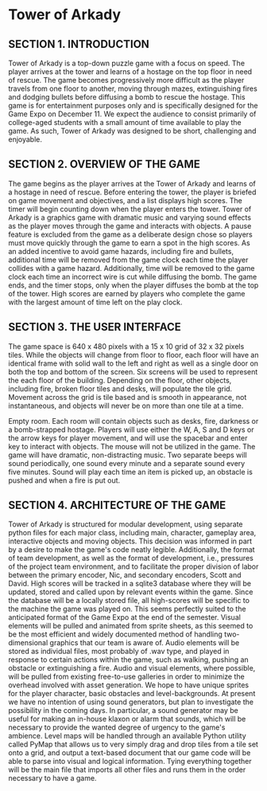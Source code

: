 # Tower of Arkady


## SECTION 1. INTRODUCTION

Tower of Arkady is a top-down puzzle game with a focus on speed. The player arrives at the tower and learns of a hostage on the top floor in need of rescue. The game becomes progressively more difficult as the player travels from one floor to another, moving through mazes, extinguishing fires and dodging bullets before diffusing a bomb to rescue the hostage. 
This game is for entertainment purposes only and is specifically designed for the Game Expo on December 11. We expect the audience to consist primarily of college-aged students with a small amount of time available to play the game. As such, Tower of Arkady was designed to be short, challenging and enjoyable. 


## SECTION 2. OVERVIEW OF THE GAME

The game begins as the player arrives at the Tower of Arkady and learns of a hostage in need of rescue. Before entering the tower, the player is briefed on game movement and objectives, and a list displays high scores. The timer will begin counting down when the player enters the tower. 
Tower of Arkady is a graphics game with dramatic music and varying sound effects as the player moves through the game and interacts with objects. A pause feature is excluded from the game as a deliberate design chose so players must move quickly through the game to earn a spot in the high scores. As an added incentive to avoid game hazards, including fire and bullets, additional time will be removed from the game clock each time the player collides with a game hazard. Additionally, time will be removed to the game clock each time an incorrect wire is cut while diffusing the bomb. The game ends, and the timer stops, only when the player diffuses the bomb at the top of the tower. High scores are earned by players who complete the game with the largest amount of time left on the play clock. 


## SECTION 3. THE USER INTERFACE

The game space is 640 x 480 pixels with a 15 x 10 grid of 32 x 32 pixels tiles. While the objects will change from floor to floor, each floor will have an identical frame with solid wall to the left and right as well as a single door on both the top and bottom of the screen. Six screens will be used to represent the each floor of the building. Depending on the floor, other objects, including fire, broken floor tiles and desks, will populate the tile grid. Movement across the grid is tile based and is smooth in appearance, not instantaneous, and objects will never be on more than one tile at a time. 
 
Empty room. Each room will contain objects such as desks, fire, darkness or a bomb-strapped hostage.
Players will use either the W, A, S and D keys or the arrow keys for player movement, and will use the spacebar and enter key to interact with objects. The mouse will not be utilized in the game.
The game will have dramatic, non-distracting music. Two separate beeps will sound periodically, one sound every minute and a separate sound every five minutes. Sound will play each time an item is picked up, an obstacle is pushed and when a fire is put out.


## SECTION 4. ARCHITECTURE OF THE GAME

Tower of Arkady is structured for modular development, using separate python files for each major class, including main, character, gameplay area, interactive objects and moving objects. This decision was informed in part by a desire to make the game's code neatly legible. Additionally, the format of team development, as well as the format of development, i.e., pressures of the project team environment, and to facilitate the proper division of labor between the primary encoder, Nic, and secondary encoders, Scott and David.
High scores will be tracked in a sqlite3 database where they will be updated, stored and called upon by relevant events within the game. Since the database will be a locally stored file, all high-scores will be specific to the machine the game was played on. This seems perfectly suited to the anticipated format of the Game Expo at the end of the semester.
Visual elements will be pulled and animated from sprite sheets, as this seemed to be the most efficient and widely documented method of handling two-dimensional graphics that our team is aware of. Audio elements will be stored as individual files, most probably of .wav type, and played in response to certain actions within the game, such as walking, pushing an obstacle or extinguishing a fire. Audio and visual elements, where possible, will be pulled from existing free-to-use galleries in order to minimize the overhead involved with asset generation. We hope to have unique sprites for the player character, basic obstacles and level-backgrounds.
At present we have no intention of using sound generators, but plan to investigate the possibility in the coming days. In particular, a sound generator may be useful for making an in-house klaxon or alarm that sounds, which will be necessary to provide the wanted degree of urgency to the game's ambience.
Level maps will be handled through an available Python utility called PyMap that allows us to very simply drag and drop tiles from a tile set onto a grid, and output a text-based document that our game code will be able to parse into visual and logical information.
Tying everything together will be the main file that imports all other files and runs them in the order necessary to have a game.
